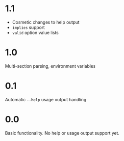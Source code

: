 # 1.1

- Cosmetic changes to help output
- `implies` support
- `valid` option value lists

# 1.0

Multi-section parsing, environment variables

# 0.1

Automatic `--help` usage output handling

# 0.0

Basic functionality.  No help or usage output support yet.

